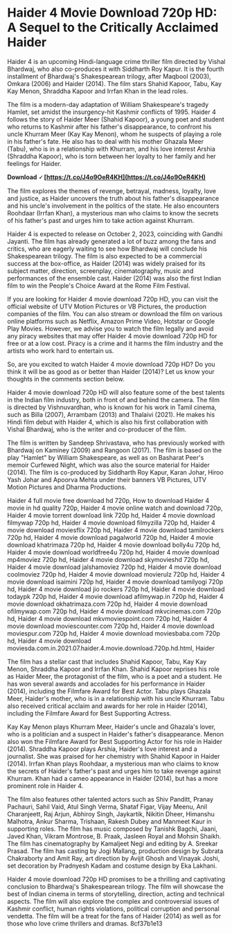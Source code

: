 # Haider 4 Movie Download 720p HD: A Sequel to the Critically Acclaimed Haider
 
Haider 4 is an upcoming Hindi-language crime thriller film directed by Vishal Bhardwaj, who also co-produces it with Siddharth Roy Kapur. It is the fourth installment of Bhardwaj's Shakespearean trilogy, after Maqbool (2003), Omkara (2006) and Haider (2014). The film stars Shahid Kapoor, Tabu, Kay Kay Menon, Shraddha Kapoor and Irrfan Khan in the lead roles.
 
The film is a modern-day adaptation of William Shakespeare's tragedy Hamlet, set amidst the insurgency-hit Kashmir conflicts of 1995. Haider 4 follows the story of Haider Meer (Shahid Kapoor), a young poet and student who returns to Kashmir after his father's disappearance, to confront his uncle Khurram Meer (Kay Kay Menon), whom he suspects of playing a role in his father's fate. He also has to deal with his mother Ghazala Meer (Tabu), who is in a relationship with Khurram, and his love interest Arshia (Shraddha Kapoor), who is torn between her loyalty to her family and her feelings for Haider.
 
**Download 🗸 [https://t.co/J4o9OeR4KH](https://t.co/J4o9OeR4KH)**


 
The film explores the themes of revenge, betrayal, madness, loyalty, love and justice, as Haider uncovers the truth about his father's disappearance and his uncle's involvement in the politics of the state. He also encounters Roohdaar (Irrfan Khan), a mysterious man who claims to know the secrets of his father's past and urges him to take action against Khurram.
 
Haider 4 is expected to release on October 2, 2023, coinciding with Gandhi Jayanti. The film has already generated a lot of buzz among the fans and critics, who are eagerly waiting to see how Bhardwaj will conclude his Shakespearean trilogy. The film is also expected to be a commercial success at the box-office, as Haider (2014) was widely praised for its subject matter, direction, screenplay, cinematography, music and performances of the ensemble cast. Haider (2014) was also the first Indian film to win the People's Choice Award at the Rome Film Festival.
 
If you are looking for Haider 4 movie download 720p HD, you can visit the official website of UTV Motion Pictures or VB Pictures, the production companies of the film. You can also stream or download the film on various online platforms such as Netflix, Amazon Prime Video, Hotstar or Google Play Movies. However, we advise you to watch the film legally and avoid any piracy websites that may offer Haider 4 movie download 720p HD for free or at a low cost. Piracy is a crime and it harms the film industry and the artists who work hard to entertain us.
 
So, are you excited to watch Haider 4 movie download 720p HD? Do you think it will be as good as or better than Haider (2014)? Let us know your thoughts in the comments section below.
  
Haider 4 movie download 720p HD will also feature some of the best talents in the Indian film industry, both in front of and behind the camera. The film is directed by Vishnuvardhan, who is known for his work in Tamil cinema, such as Billa (2007), Arrambam (2013) and Thalaivi (2021). He makes his Hindi film debut with Haider 4, which is also his first collaboration with Vishal Bhardwaj, who is the writer and co-producer of the film.
 
The film is written by Sandeep Shrivastava, who has previously worked with Bhardwaj on Kaminey (2009) and Rangoon (2017). The film is based on the play "Hamlet" by William Shakespeare, as well as on Basharat Peer's memoir Curfewed Night, which was also the source material for Haider (2014). The film is co-produced by Siddharth Roy Kapur, Karan Johar, Hiroo Yash Johar and Apoorva Mehta under their banners VB Pictures, UTV Motion Pictures and Dharma Productions.
 
Haider 4 full movie free download hd 720p,  How to download Haider 4 movie in hd quality 720p,  Haider 4 movie online watch and download 720p,  Haider 4 movie torrent download link 720p hd,  Haider 4 movie download filmywap 720p hd,  Haider 4 movie download filmyzilla 720p hd,  Haider 4 movie download moviesflix 720p hd,  Haider 4 movie download tamilrockers 720p hd,  Haider 4 movie download pagalworld 720p hd,  Haider 4 movie download khatrimaza 720p hd,  Haider 4 movie download bolly4u 720p hd,  Haider 4 movie download worldfree4u 720p hd,  Haider 4 movie download mp4moviez 720p hd,  Haider 4 movie download skymovieshd 720p hd,  Haider 4 movie download jalshamoviez 720p hd,  Haider 4 movie download coolmoviez 720p hd,  Haider 4 movie download movierulz 720p hd,  Haider 4 movie download isaimini 720p hd,  Haider 4 movie download tamilyogi 720p hd,  Haider 4 movie download jio rockers 720p hd,  Haider 4 movie download todaypk 720p hd,  Haider 4 movie download afilmywap.in 720p hd,  Haider 4 movie download okhatrimaza.com 720p hd,  Haider 4 movie download ofilmywap.com 720p hd,  Haider 4 movie download mkvcinemas.com 720p hd,  Haider 4 movie download mkvmoviespoint.com 720p hd,  Haider 4 movie download moviescounter.com 720p hd,  Haider 4 movie download moviespur.com 720p hd,  Haider 4 movie download moviesbaba.com 720p hd,  Haider 4 movie download moviesda.com.in.2021.07.haider.4.movie.download.720p.hd.html,  Haider
 
The film has a stellar cast that includes Shahid Kapoor, Tabu, Kay Kay Menon, Shraddha Kapoor and Irrfan Khan. Shahid Kapoor reprises his role as Haider Meer, the protagonist of the film, who is a poet and a student. He has won several awards and accolades for his performance in Haider (2014), including the Filmfare Award for Best Actor. Tabu plays Ghazala Meer, Haider's mother, who is in a relationship with his uncle Khurram. Tabu also received critical acclaim and awards for her role in Haider (2014), including the Filmfare Award for Best Supporting Actress.
 
Kay Kay Menon plays Khurram Meer, Haider's uncle and Ghazala's lover, who is a politician and a suspect in Haider's father's disappearance. Menon also won the Filmfare Award for Best Supporting Actor for his role in Haider (2014). Shraddha Kapoor plays Arshia, Haider's love interest and a journalist. She was praised for her chemistry with Shahid Kapoor in Haider (2014). Irrfan Khan plays Roohdaar, a mysterious man who claims to know the secrets of Haider's father's past and urges him to take revenge against Khurram. Khan had a cameo appearance in Haider (2014), but has a more prominent role in Haider 4.
 
The film also features other talented actors such as Shiv Panditt, Pranay Pachauri, Sahil Vaid, Atul Singh Verma, Shataf Figar, Vijay Meenu, Anil Charanjeett, Raj Arjun, Abhiroy Singh, Jaykartik, Nikitin Dheer, Himanshu Malhotra, Ankur Sharma, Trishaan, Rakesh Dubey and Manmeet Kaur in supporting roles. The film has music composed by Tanishk Bagchi, Jaani, Javed Khan, Vikram Montrose, B. Praak, Jasleen Royal and Mohsin Shaikh. The film has cinematography by Kamaljeet Negi and editing by A. Sreekar Prasad. The film has casting by Jogi Mallang, production design by Subrata Chakraborty and Amit Ray, art direction by Avijit Ghosh and Vinayak Joshi, set decoration by Pradnyesh Kadam and costume design by Eka Lakhani.
 
Haider 4 movie download 720p HD promises to be a thrilling and captivating conclusion to Bhardwaj's Shakespearean trilogy. The film will showcase the best of Indian cinema in terms of storytelling, direction, acting and technical aspects. The film will also explore the complex and controversial issues of Kashmir conflict, human rights violations, political corruption and personal vendetta. The film will be a treat for the fans of Haider (2014) as well as for those who love crime thrillers and dramas.
 8cf37b1e13
 
